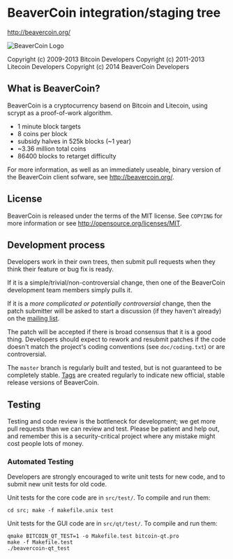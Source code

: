 BeaverCoin integration/staging tree
================================

http://beavercoin.org/

![BeaverCoin Logo](http://beavercoin.org/wp-content/uploads/Logo-Aufl%C3%B6sung.png "BeaverCoin Logo")

Copyright (c) 2009-2013 Bitcoin Developers
Copyright (c) 2011-2013 Litecoin Developers
Copyright (c) 2014 BeaverCoin Developers

What is BeaverCoin?
----------------

BeaverCoin is a cryptocurrency basend on Bitcoin and Litecoin, using scrypt as a proof-of-work algorithm.
 - 1 minute block targets
 - 8 coins per block
 - subsidy halves in 525k blocks (~1 year)
 - ~3.36 million total coins
 - 86400 blocks to retarget difficulty

For more information, as well as an immediately useable, binary version of
the BeaverCoin client sofware, see http://beavercoin.org/.

License
-------

BeaverCoin is released under the terms of the MIT license. See `COPYING` for more
information or see http://opensource.org/licenses/MIT.

Development process
-------------------

Developers work in their own trees, then submit pull requests when they think
their feature or bug fix is ready.

If it is a simple/trivial/non-controversial change, then one of the BeaverCoin
development team members simply pulls it.

If it is a *more complicated or potentially controversial* change, then the patch
submitter will be asked to start a discussion (if they haven't already) on the
[mailing list](http://sourceforge.net/mailarchive/forum.php?forum_name=bitcoin-development).

The patch will be accepted if there is broad consensus that it is a good thing.
Developers should expect to rework and resubmit patches if the code doesn't
match the project's coding conventions (see `doc/coding.txt`) or are
controversial.

The `master` branch is regularly built and tested, but is not guaranteed to be
completely stable. [Tags](https://github.com/bitcoin/bitcoin/tags) are created
regularly to indicate new official, stable release versions of BeaverCoin.

Testing
-------

Testing and code review is the bottleneck for development; we get more pull
requests than we can review and test. Please be patient and help out, and
remember this is a security-critical project where any mistake might cost people
lots of money.

### Automated Testing

Developers are strongly encouraged to write unit tests for new code, and to
submit new unit tests for old code.

Unit tests for the core code are in `src/test/`. To compile and run them:

    cd src; make -f makefile.unix test

Unit tests for the GUI code are in `src/qt/test/`. To compile and run them:

    qmake BITCOIN_QT_TEST=1 -o Makefile.test bitcoin-qt.pro
    make -f Makefile.test
    ./beavercoin-qt_test

